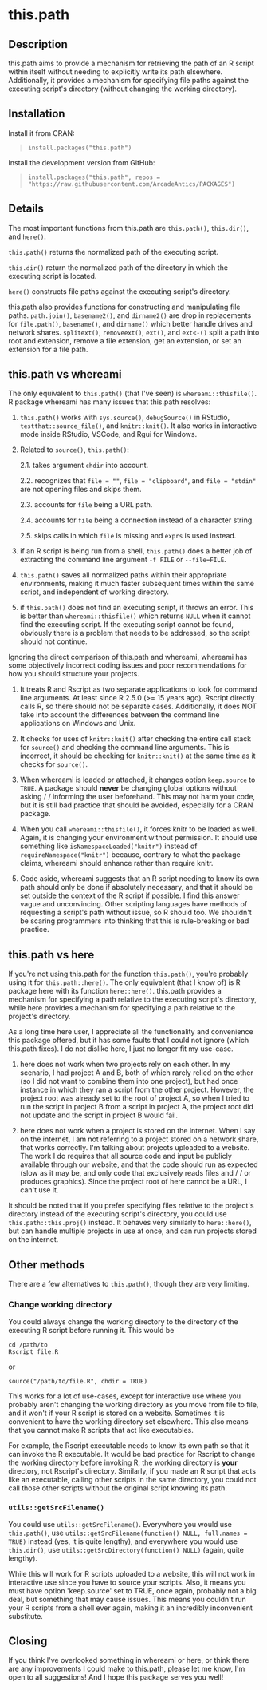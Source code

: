 # this.path

## Description

this.path aims to provide a mechanism for retrieving the path of an R
script within itself without needing to explicitly write its path
elsewhere. Additionally, it provides a mechanism for specifying file
paths against the executing script's directory (without changing the
working directory).

## Installation

Install it from CRAN:
>   `install.packages("this.path")`

Install the development version from GitHub:
>   `install.packages("this.path", repos = "https://raw.githubusercontent.com/ArcadeAntics/PACKAGES")`

## Details

The most important functions from this.path are `this.path()`,
`this.dir()`, and `here()`.

`this.path()` returns the normalized path of the executing script.

`this.dir()` return the normalized path of the directory in which the
executing script is located.

`here()` constructs file paths against the executing script's
directory.

this.path also provides functions for constructing and manipulating
file paths. `path.join()`, `basename2()`, and `dirname2()` are drop in
replacements for `file.path()`, `basename()`, and `dirname()` which
better handle drives and network shares. `splitext()`, `removeext()`,
`ext()`, and `ext<-()` split a path into root and extension, remove a
file extension, get an extension, or set an extension for a file path.

## this.path vs whereami

The only equivalent to `this.path()` (that I've seen) is
`whereami::thisfile()`. R package whereami has many issues that
this.path resolves:

1.  `this.path()` works with `sys.source()`, `debugSource()` in RStudio,
    `testthat::source_file()`, and `knitr::knit()`. It also works in
    interactive mode inside RStudio, VSCode, and Rgui for Windows.

2.  Related to `source()`, `this.path()`:

    2.1. takes argument `chdir` into account.

    2.2. recognizes that `file = ""`, `file = "clipboard"`, and
         `file = "stdin"` are not opening files and skips them.

    2.3. accounts for `file` being a URL path.

    2.4. accounts for `file` being a connection instead of a character
         string.

    2.5. skips calls in which `file` is missing and `exprs` is used
         instead.

3.  if an R script is being run from a shell, `this.path()` does a
    better job of extracting the command line argument `-f FILE` or
    `--file=FILE`.

4.  `this.path()` saves all normalized paths within their appropriate
    environments, making it much faster subsequent times within the
    same script, and independent of working directory.

5.  if `this.path()` does not find an executing script, it throws an
    error. This is better than `whereami::thisfile()` which returns
    `NULL` when it cannot find the executing script. If the executing
    script cannot be found, obviously there is a problem that needs to
    be addressed, so the script should not continue.

Ignoring the direct comparison of this.path and whereami, whereami has
some objectively incorrect coding issues and poor recommendations for
how you should structure your projects.

1.  It treats R and Rscript as two separate applications to look for
    command line arguments. At least since R 2.5.0 (>= 15 years ago),
    Rscript directly calls R, so there should not be separate cases.
    Additionally, it does NOT take into account the differences between
    the command line applications on Windows and Unix.

2.  It checks for uses of `knitr::knit()` after checking the entire call
    stack for `source()` and checking the command line arguments. This
    is incorrect, it should be checking for `knitr::knit()` at the
    same time as it checks for `source()`.

3.  When whereami is loaded or attached, it changes option
    `keep.source` to `TRUE`. A package should **never** be changing
    global options without asking / / informing the user beforehand.
    This may not harm your code, but it is still bad practice that
    should be avoided, especially for a CRAN package.

4.  When you call `whereami::thisfile()`, it forces knitr to be loaded
    as well. Again, it is changing your environment without permission.
    It should use something like `isNamespaceLoaded("knitr")` instead
    of `requireNamespace("knitr")` because, contrary to what the
    package claims, whereami should enhance rather than require knitr.

5.  Code aside, whereami suggests that an R script needing to know its
    own path should only be done if absolutely necessary, and that it
    should be set outside the context of the R script if possible. I
    find this answer vague and unconvincing. Other scripting languages
    have methods of requesting a script's path without issue, so R
    should too. We shouldn't be scaring programmers into thinking that
    this is rule-breaking or bad practice.

## this.path vs here

If you're not using this.path for the function `this.path()`, you're
probably using it for `this.path::here()`. The only equivalent (that I
know of) is R package here with its function `here::here()`. this.path
provides a mechanism for specifying a path relative to the executing
script's directory, while here provides a mechanism for specifying a
path relative to the project's directory.

As a long time here user, I appreciate all the functionality and
convenience this package offered, but it has some faults that I could
not ignore (which this.path fixes). I do not dislike here, I just no 
longer fit my use-case.

1.  here does not work when two projects rely on each other. In my
    scenario, I had project A and B, both of which rarely relied on the
    other (so I did not want to combine them into one project), but had
    once instance in which they ran a script from the other project.
    However, the project root was already set to the root of project A,
    so when I tried to run the script in project B from a script in
    project A, the project root did not update and the script in
    project B would fail.

2.  here does not work when a project is stored on the internet. When I
    say on the internet, I am not referring to a project stored on a
    network share, that works correctly. I'm talking about projects
    uploaded to a website. The work I do requires that all source code
    and input be publicly available through our website, and that the
    code should run as expected (slow as it may be, and only code that
    exclusively reads files and / / or produces graphics). Since the
    project root of here cannot be a URL, I can't use it.

It should be noted that if you prefer specifying files relative to the
project's directory instead of the executing script's directory, you
could use `this.path::this.proj()` instead. It behaves very similarly
to `here::here()`, but can handle multiple projects in use at once, and
can run projects stored on the internet.

## Other methods

There are a few alternatives to `this.path()`, though they are very
limiting.

### Change working directory

You could always change the working directory to the directory of the
executing R script before running it. This would be

```{bash}
cd /path/to
Rscript file.R
```

or

```{r}
source("/path/to/file.R", chdir = TRUE)
```

This works for a lot of use-cases, except for interactive use where you
probably aren't changing the working directory as you move from file to
file, and it won't if your R script is stored on a website. Sometimes
it is convenient to have the working directory set elsewhere. This also
means that you cannot make R scripts that act like executables.

For example, the Rscript executable needs to know its own path so that
it can invoke the R executable. It would be bad practice for Rscript to
change the working directory before invoking R, the working directory
is **your** directory, not Rscript's directory. Similarly, if you made
an R script that acts like an executable, calling other scripts in the
same directory, you could not call those other scripts without the
original script knowing its path.

### `utils::getSrcFilename()`

You could use `utils::getSrcFilename()`. Everywhere you would use
`this.path()`, use
`utils::getSrcFilename(function() NULL, full.names = TRUE)` instead
(yes, it is quite lengthy), and everywhere you would use `this.dir()`,
use `utils::getSrcDirectory(function() NULL)` (again, quite lengthy).

While this will work for R scripts uploaded to a website, this will not
work in interactive use since you have to source your scripts. Also, it
means you must have option 'keep.source' set to TRUE, once again,
probably not a big deal, but something that may cause issues. This
means you couldn't run your R scripts from a shell ever again, making
it an incredibly inconvenient substitute.

## Closing

If you think I've overlooked something in whereami or here, or think
there are any improvements I could make to this.path, please let me
know, I'm open to all suggestions! And I hope this package serves you
well!
